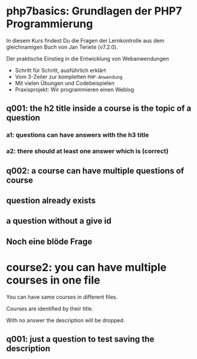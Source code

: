 # php7basics: Grundlagen der PHP7 Programmierung

In diesem Kurs findest Du die Fragen der Lernkontrolle aus dem
gleichnamigen Buch von Jan Teriete (v7.2.0).

Der praktische Einstieg in die Entwicklung von Webanwendungen

* Schritt für Schritt, ausführlich erklärt
* Vom 3-Zeiler zur kompletten `PHP-Anwendung`
* Mit vielen Übungen und Codebeispielen
* Praxisprojekt: Wir programmieren einen Weblog

## q001: the h2 title inside a course is the topic of a question
 
### a1: questions can have answers with the h3 title
 
### a2: there should at least one answer which is (correct)
 
## q002: a course can have multiple questions of course
 
## question already exists

## a question without a give id

## Noch eine blöde Frage

# course2: you can have multiple courses in one file

You can have same courses in different files.

Courses are identified by their title.

With no answer the description will be dropped.

## q001: just a question to test saving the description
 
